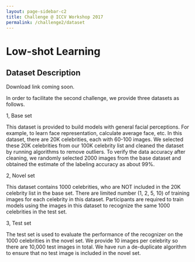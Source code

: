 ```yaml
---
layout: page-sidebar-c2
title: Challenge @ ICCV Workshop 2017
permalink: /challenge2/dataset
---
```

# Low-shot Learning 

## Dataset Description
Download link coming soon. 

In order to facilitate the second challenge, we provide three datasets as follows. 

1, Base set

This dataset is provided to build models with general facial perceptions. For example, to learn face representation, calculate average face, etc. In this dataset, there are 20K celebrities, each with 60-100 images. We selected these 20K celebrities from our 100K celebrity list and cleaned the dataset by running algorithms to remove outliers. To verify the data accuracy after cleaning, we randomly selected 2000 images from the base dataset and obtained the estimate of the labeling accuracy as about 99%. 

2, Novel set

This dataset contains 1000 celebrities, who are NOT included in the 20K celebrity list in the base set. There are limited number (1, 2, 5, 10) 
of training images for each celebrity in this dataset. Participants are required to train models using the images in this dataset to recognize the same 1000 celebrities in the test set.  

3, Test set

The test set is used to evaluate the performance of the recognizer on the 1000 celebrities in the novel set. We provide 10 images per celebrity so there are 10,000 test images in total. We have run a de-duplicate algorithm to ensure that no test image is included in the novel set. 
